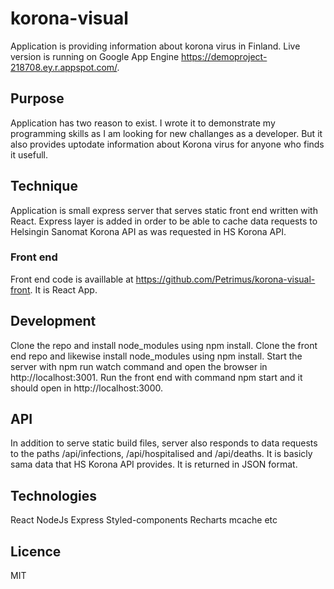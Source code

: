 # korona-visual
Application is providing information about korona virus in Finland. Live version is running on Google App Engine https://demoproject-218708.ey.r.appspot.com/.

## Purpose
Application has two reason to exist. I wrote it to demonstrate my programming skills as I am looking for new challanges as a developer. But it also provides uptodate information about Korona virus for anyone who finds it usefull.

## Technique
Application is small express server that serves static front end written with React. Express layer is added in order to be able to cache data requests to Helsingin Sanomat Korona API as was requested in HS Korona API. 

### Front end
Front end code is availlable at https://github.com/Petrimus/korona-visual-front. It is React App.

## Development
Clone the repo and install node_modules using npm install. Clone the front end repo and likewise install node_modules using npm install. Start the server with npm run watch  command and open the browser in http://localhost:3001. Run the front end with command npm start and it should open in http://localhost:3000.

## API
In addition to serve static build files, server also responds to data requests to the paths /api/infections, /api/hospitalised and /api/deaths. It is basicly sama data that HS Korona API provides. It is returned in JSON format.


## Technologies
React
NodeJs
Express
Styled-components
Recharts
mcache
etc

## Licence
MIT
